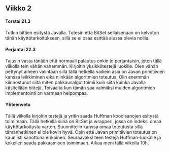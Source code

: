 ## Viikko 2

#### Torstai 21.3
Tutkin bittien esitystä Javalla. Totesin että BitSet sellaisenaan on kelvoton tähän käyttötarkoitukseen, sillä se ei osaa esittää alussa olevia nollia.

#### Perjantai 22.3
Tajusin vasta tänään että normaali palautus onkin jo perjantaisin, joten tällä viikolla tein vähän vähemmän. 
Kirjoitin yksikkötestejä luokille. 
Olen vähän pettynyt aiheen valintaan sillä tällä hetkellä vaikein asia on Javan primitiivien kanssa leikkiminen eikä niinkään algoritmien toteutus.
Olin enemmän kiinnostunut siitä miten pakkausalgot toimii kuin siitä kuinka Javalla käsitellään bittejä.
Toisaalta kun tämän saa valmiiksi muiden algoritmien implementointi on varmaan helpompaa.
 
#### Yhteenveto
Tällä viikolla kirjoitin testejä ja yritin saada Huffman koodisanojen esitystä toimimaan. 
Tällä hetkellä siinä on BitSet ja wrapperi, jossa on indeksi omaa käyttötarkoitusta varten. 
Suunnittelin kanssa omaa toteutusta sillä tämänhetkinen ei ole kovin hyvä.
Opin että Javan primitiivien toteutus on kauniisti sanottuna erikoinen.
Seuraavaksi teen testejä Huffman-luokalle ja kokeilen saada pakkaamisen toimimaan. 
Aikaa meni tällä viikolla 10h.
